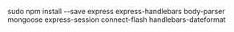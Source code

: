 sudo npm install --save 
	express
	express-handlebars
	body-parser
	mongoose
	express-session
	connect-flash
	handlebars-dateformat
